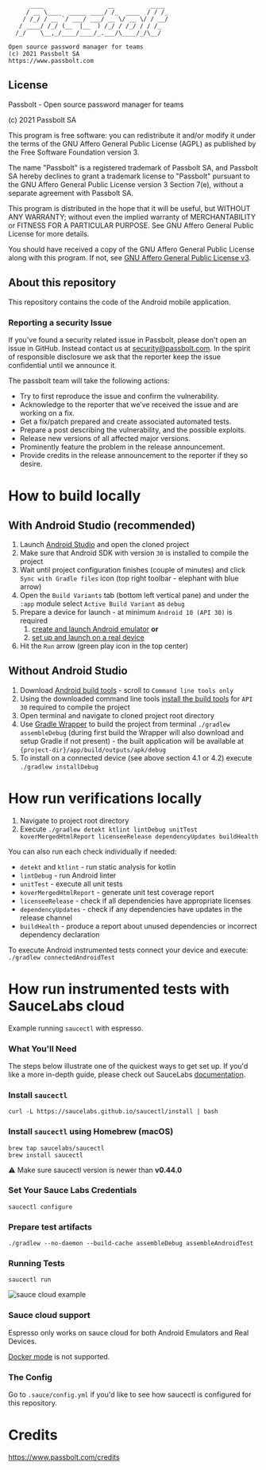 
	      ____                  __          ____
	     / __ \____  _____ ____/ /_  ____  / / /_
	    / /_/ / __ `/ ___/ ___/ __ \/ __ \/ / __/
	   / ____/ /_/ (__  |__  ) /_/ / /_/ / / /_
	  /_/    \__,_/____/____/_.___/\____/_/\__/

	Open source password manager for teams
	(c) 2021 Passbolt SA
	https://www.passbolt.com

## License

Passbolt - Open source password manager for teams

(c) 2021 Passbolt SA

This program is free software: you can redistribute it and/or modify it under the terms of the GNU Affero General
Public License (AGPL) as published by the Free Software Foundation version 3.

The name "Passbolt" is a registered trademark of Passbolt SA, and Passbolt SA hereby declines to grant a trademark
license to "Passbolt" pursuant to the GNU Affero General Public License version 3 Section 7(e), without a separate
agreement with Passbolt SA.

This program is distributed in the hope that it will be useful, but WITHOUT ANY WARRANTY; without even the implied
warranty of MERCHANTABILITY or FITNESS FOR A PARTICULAR PURPOSE. See GNU Affero General Public License for more details.

You should have received a copy of the GNU Affero General Public License along with this program. If not,
see [GNU Affero General Public License v3](http://www.gnu.org/licenses/agpl-3.0.html).

## About this repository

This repository contains the code of the Android mobile application.

### Reporting a security Issue

If you've found a security related issue in Passbolt, please don't open an issue in GitHub.
Instead contact us at security@passbolt.com. In the spirit of responsible disclosure we ask that the reporter keep the
issue confidential until we announce it.

The passbolt team will take the following actions:
- Try to first reproduce the issue and confirm the vulnerability.
- Acknowledge to the reporter that we’ve received the issue and are working on a fix.
- Get a fix/patch prepared and create associated automated tests.
- Prepare a post describing the vulnerability, and the possible exploits.
- Release new versions of all affected major versions.
- Prominently feature the problem in the release announcement.
- Provide credits in the release announcement to the reporter if they so desire.

# How to build locally

## With Android Studio (recommended)
1. Launch [Android Studio](https://developer.android.com/studio) and open the cloned project
2. Make sure that Android SDK with version `30` is installed to compile the project
3. Wait until project configuration finishes (couple of minutes) and click `Sync with Gradle files` icon (top right toolbar - elephant with blue arrow) 
4. Open the `Build Variants` tab (bottom left vertical pane) and under the `:app` module select `Active Build Variant` as `debug`
5. Prepare a device for launch - at minimum `Android 10 (API 30)` is required
   1. [create and launch Android emulator](https://developer.android.com/studio/run/managing-avds) **or**
   2. [set up and launch on a real device](https://developer.android.com/studio/run/device)
6. Hit the `Run` arrow (green play icon in the top center)

## Without Android Studio
1. Download [Android build tools](https://developer.android.com/studio#downloads) - scroll to `Command line tools only`
2. Using the downloaded command line tools [install the build tools](https://developer.android.com/studio/command-line/sdkmanager#install_packages) for `API 30` required to compile the project
3. Open terminal and navigate to cloned project root directory
4. Use [Gradle Wrapper](https://docs.gradle.org/current/userguide/gradle_wrapper.html) to build the project from terminal `./gradlew assembleDebug` (during first build the Wrapper will also download and setup Gradle if not present) - the built application will be available at `{project-dir}/app/build/outputs/apk/debug`
5. To install on a connected device (see above section 4.1 or 4.2) execute `./gradlew installDebug`

# How run verifications locally
1. Navigate to project root directory
2. Execute `./gradlew detekt ktlint lintDebug unitTest koverMergedHtmlReport licenseeRelease dependencyUpdates buildHealth`

You can also run each check individually if needed:
* `detekt` and `ktlint` - run static analysis for kotlin
* `lintDebug` - run Android linter
* `unitTest` - execute all unit tests
* `koverMergedHtmlReport` - generate unit test coverage report
* `licenseeRelease` - check if all dependencies have appropriate licenses
* `dependencyUpdates` - check if any dependencies have updates in the release channel
* `buildHealth` - produce a report about unused dependencies or incorrect dependency declaration

To execute Android instrumented tests connect your device and execute:
`./gradlew connectedAndroidTest`

# How run instrumented tests with SauceLabs cloud

Example running `saucectl` with espresso.

### What You'll Need

The steps below illustrate one of the quickest ways to get set up. If you'd like a more in-depth guide, please check out
SauceLabs [documentation](https://docs.saucelabs.com/testrunner-toolkit/installation).

### Install `saucectl`

```shell
curl -L https://saucelabs.github.io/saucectl/install | bash
```

### Install `saucectl` using Homebrew (macOS)
```shell
brew tap saucelabs/saucectl
brew install saucectl
```

⚠ Make sure saucectl version is newer than **v0.44.0**

### Set Your Sauce Labs Credentials

```shell
saucectl configure
```

### Prepare test artifacts

```
./gradlew --no-daemon --build-cache assembleDebug assembleAndroidTest
```

### Running Tests

```shell
saucectl run
```

![sauce cloud example](https://github.com/saucelabs/saucectl-espresso-example/blob/master/assets/sauce_cloud_example.gif?raw=true)

### Sauce cloud support
Espresso only works on sauce cloud for both Android Emulators and Real Devices.

[Docker mode](https://docs.saucelabs.com/testrunner-toolkit/configuration/common-syntax/index.html#mode) is not supported.

### The Config

Go to `.sauce/config.yml` if you'd like to see how saucectl is configured for this repository.


# Credits

https://www.passbolt.com/credits

